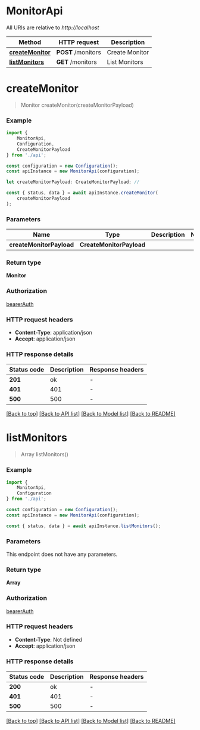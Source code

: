# MonitorApi

All URIs are relative to *http://localhost*

|Method | HTTP request | Description|
|------------- | ------------- | -------------|
|[**createMonitor**](#createmonitor) | **POST** /monitors | Create Monitor|
|[**listMonitors**](#listmonitors) | **GET** /monitors | List Monitors|

# **createMonitor**
> Monitor createMonitor(createMonitorPayload)


### Example

```typescript
import {
    MonitorApi,
    Configuration,
    CreateMonitorPayload
} from './api';

const configuration = new Configuration();
const apiInstance = new MonitorApi(configuration);

let createMonitorPayload: CreateMonitorPayload; //

const { status, data } = await apiInstance.createMonitor(
    createMonitorPayload
);
```

### Parameters

|Name | Type | Description  | Notes|
|------------- | ------------- | ------------- | -------------|
| **createMonitorPayload** | **CreateMonitorPayload**|  | |


### Return type

**Monitor**

### Authorization

[bearerAuth](../README.md#bearerAuth)

### HTTP request headers

 - **Content-Type**: application/json
 - **Accept**: application/json


### HTTP response details
| Status code | Description | Response headers |
|-------------|-------------|------------------|
|**201** | ok |  -  |
|**401** | 401 |  -  |
|**500** | 500 |  -  |

[[Back to top]](#) [[Back to API list]](../README.md#documentation-for-api-endpoints) [[Back to Model list]](../README.md#documentation-for-models) [[Back to README]](../README.md)

# **listMonitors**
> Array<Monitor> listMonitors()


### Example

```typescript
import {
    MonitorApi,
    Configuration
} from './api';

const configuration = new Configuration();
const apiInstance = new MonitorApi(configuration);

const { status, data } = await apiInstance.listMonitors();
```

### Parameters
This endpoint does not have any parameters.


### Return type

**Array<Monitor>**

### Authorization

[bearerAuth](../README.md#bearerAuth)

### HTTP request headers

 - **Content-Type**: Not defined
 - **Accept**: application/json


### HTTP response details
| Status code | Description | Response headers |
|-------------|-------------|------------------|
|**200** | ok |  -  |
|**401** | 401 |  -  |
|**500** | 500 |  -  |

[[Back to top]](#) [[Back to API list]](../README.md#documentation-for-api-endpoints) [[Back to Model list]](../README.md#documentation-for-models) [[Back to README]](../README.md)

